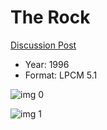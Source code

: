 # The Rock

[Discussion Post](https://www.avsforum.com/threads/bass-eq-for-filtered-movies.2995212/post-58049636)

* Year: 1996
* Format: LPCM 5.1

![img 0](https://i.imgur.com/8Wa9FIn.jpg)

![img 1](https://i.imgur.com/MClMPz4.png)

